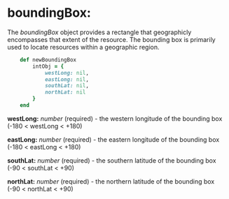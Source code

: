 # boundingBox:

The *boundingBox* object provides a rectangle that geographicly encompasses that extent of the resource. The bounding box is primarily used to locate resources within a geographic region.

````ruby
    def newBoundingBox
        intObj = {
            westLong: nil,
            eastLong: nil,
            southLat: nil,
            northLat: nil
        }
    end
````

__westLong:__ *number* (required) - the western longitude of the bounding box (-180 < westLong < +180)

__eastLong:__ *number* (required) - the eastern longitude of the bounding box (-180 < eastLong < +180)

__southLat:__ *number* (required) - the southern latitude of the bounding box (-90 < southLat < +90)

__northLat:__ *number* (required) - the northern latitude of the bounding box (-90 < northLat < +90)
